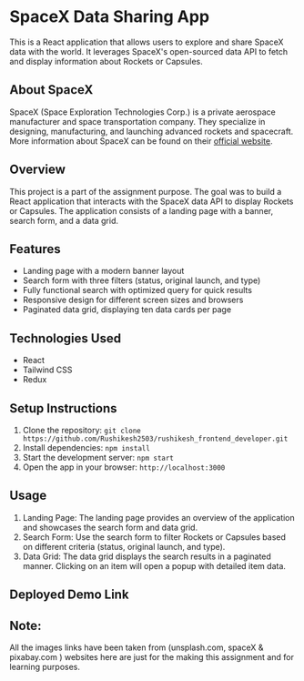 # SpaceX Data Sharing App
This is a React application that allows users to explore and share SpaceX data with the world. It leverages SpaceX's open-sourced data API to fetch and display information about Rockets or Capsules.

## About SpaceX
SpaceX (Space Exploration Technologies Corp.) is a private aerospace manufacturer and space transportation company. They specialize in designing, manufacturing, and launching advanced rockets and spacecraft. More information about SpaceX can be found on their [official website](https://www.spacex.com).

## Overview
This project is a part of the assignment purpose. The goal was to build a React application that interacts with the SpaceX data API to display Rockets or Capsules. The application consists of a landing page with a banner, search form, and a data grid.

## Features

- Landing page with a modern banner layout
- Search form with three filters (status, original launch, and type)
- Fully functional search with optimized query for quick results
- Responsive design for different screen sizes and browsers
- Paginated data grid, displaying ten data cards per page

## Technologies Used

- React
- Tailwind CSS 
- Redux 

## Setup Instructions

1. Clone the repository: `git clone https://github.com/Rushikesh2503/rushikesh_frontend_developer.git`
2. Install dependencies: `npm install`
3. Start the development server: `npm start`
4. Open the app in your browser: `http://localhost:3000`

## Usage

1. Landing Page: The landing page provides an overview of the application and showcases the search form and data grid.
2. Search Form: Use the search form to filter Rockets or Capsules based on different criteria (status, original launch, and type).
3. Data Grid: The data grid displays the search results in a paginated manner. Clicking on an item will open a popup with detailed item data.

## Deployed Demo Link


## Note:
All the images links have been taken from (unsplash.com, spaceX & pixabay.com ) websites here are just for the making this assignment and for learning purposes.

